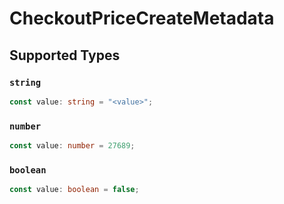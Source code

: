# CheckoutPriceCreateMetadata


## Supported Types

### `string`

```typescript
const value: string = "<value>";
```

### `number`

```typescript
const value: number = 27689;
```

### `boolean`

```typescript
const value: boolean = false;
```

